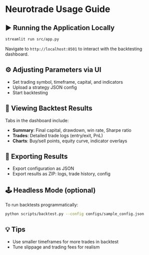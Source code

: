 # Neurotrade Usage Guide

## ▶️ Running the Application Locally

```bash
streamlit run src/app.py
```

Navigate to `http://localhost:8501` to interact with the backtesting dashboard.

## ⚙️ Adjusting Parameters via UI

- Set trading symbol, timeframe, capital, and indicators
- Upload a strategy JSON config
- Start backtesting

## 🧪 Viewing Backtest Results

Tabs in the dashboard include:
- **Summary**: Final capital, drawdown, win rate, Sharpe ratio
- **Trades**: Detailed trade logs (entry/exit, PnL)
- **Charts**: Buy/sell points, equity curve, indicator overlays

## 💾 Exporting Results

- Export configuration as JSON
- Export results as ZIP: logs, trade history, config

## 🕹️ Headless Mode (optional)

To run backtests programmatically:

```bash
python scripts/backtest.py --config configs/sample_config.json
```

## 💡 Tips

- Use smaller timeframes for more trades in backtest
- Tune slippage and trading fees for realism

